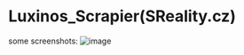 # Luxinos_Scrapier(SReality.cz)
some screenshots:
![image](https://github.com/WARD-CODE/Luxinos_Scrapier/assets/79150916/fce32106-ab7a-4b9b-99b8-0292cb44e375)
